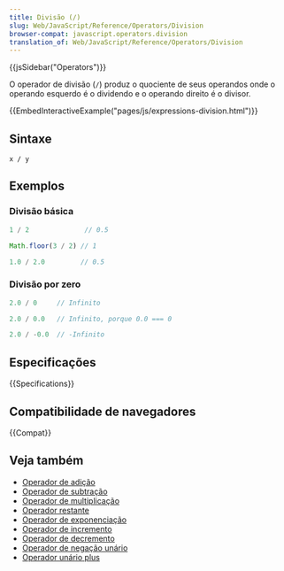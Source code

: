 ```yaml
---
title: Divisão (/)
slug: Web/JavaScript/Reference/Operators/Division
browser-compat: javascript.operators.division
translation_of: Web/JavaScript/Reference/Operators/Division
---
```


{{jsSidebar("Operators")}}

O operador de divisão (`/`) produz o quociente de seus operandos onde o operando esquerdo é o dividendo e o operando direito é o divisor.

{{EmbedInteractiveExample("pages/js/expressions-division.html")}}

## Sintaxe

```js-nolint
x / y
```

## Exemplos

### Divisão básica

```js
1 / 2              // 0.5

Math.floor(3 / 2) // 1

1.0 / 2.0         // 0.5
```

### Divisão por zero

```js
2.0 / 0     // Infinito

2.0 / 0.0   // Infinito, porque 0.0 === 0

2.0 / -0.0  // -Infinito
```

## Especificações

{{Specifications}}

## Compatibilidade de navegadores

{{Compat}}

## Veja também

- [ Operador de adição](/pt-BR/docs/Web/JavaScript/Reference/Operators/Addition)
- [ Operador de subtração ](/pt-BR/docs/Web/JavaScript/Reference/Operators/Subtraction)
- [ Operador de multiplicação ](/pt-BR/docs/Web/JavaScript/Reference/Operators/Multiplication)
- [ Operador restante ](/pt-BR/docs/Web/JavaScript/Reference/Operators/Remainder)
- [ Operador de exponenciação ](/pt-BR/docs/Web/JavaScript/Reference/Operators/Exponentiation)
- [ Operador de incremento ](/pt-BR/docs/Web/JavaScript/Reference/Operators/Increment)
- [ Operador de decremento](/pt-BR/docs/Web/JavaScript/Reference/Operators/Decrement)
- [ Operador de negação unário ](/pt-BR/docs/Web/JavaScript/Reference/Operators/Unary_negation)
- [ Operador unário plus ](/pt-BR/docs/Web/JavaScript/Reference/Operators/Unary_plus)

